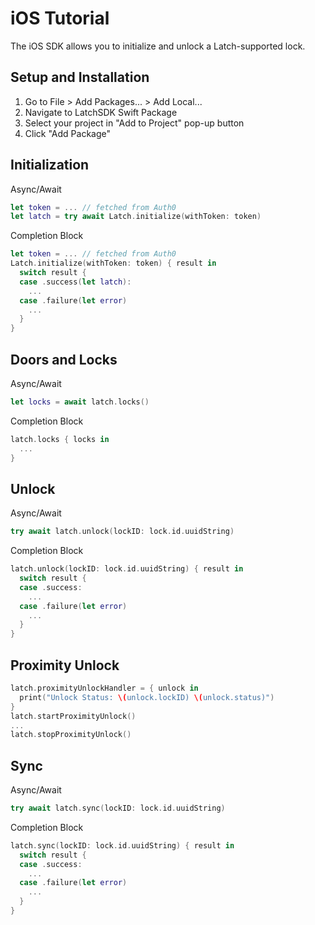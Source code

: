 # iOS Tutorial

The iOS SDK allows you to initialize and unlock a Latch-supported lock.

## Setup and Installation

1. Go to File > Add Packages... > Add Local...
1. Navigate to LatchSDK Swift Package
1. Select your project in "Add to Project" pop-up button
1. Click "Add Package"

## Initialization

Async/Await

```swift
let token = ... // fetched from Auth0
let latch = try await Latch.initialize(withToken: token)
```

Completion Block

```swift
let token = ... // fetched from Auth0
Latch.initialize(withToken: token) { result in
  switch result {
  case .success(let latch):
    ...
  case .failure(let error)
    ...
  }
}
```

## Doors and Locks

Async/Await

```swift
let locks = await latch.locks()
```

Completion Block

```swift
latch.locks { locks in
  ...
}
```

## Unlock

Async/Await

```swift
try await latch.unlock(lockID: lock.id.uuidString)
```

Completion Block

```swift
latch.unlock(lockID: lock.id.uuidString) { result in
  switch result {
  case .success:
    ...
  case .failure(let error)
    ...
  }
}
```

## Proximity Unlock

```swift
latch.proximityUnlockHandler = { unlock in
  print("Unlock Status: \(unlock.lockID) \(unlock.status)")
}
latch.startProximityUnlock()
...
latch.stopProximityUnlock()
```

## Sync

Async/Await

```swift
try await latch.sync(lockID: lock.id.uuidString)
```

Completion Block

```swift
latch.sync(lockID: lock.id.uuidString) { result in
  switch result {
  case .success:
    ...
  case .failure(let error)
    ...
  }
}
```
